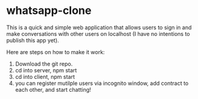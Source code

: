 # whatsapp-clone
This is a quick and simple web application that allows users to sign in and make conversations with other users on localhost (I have no intentions to publish this app yet).

Here are steps on how to make it work:
1. Download the git repo.
2. cd into server, npm start
3. cd into client, npm start
4. you can register mutilple users via incognito window, add contract to each other, and start chatting!
